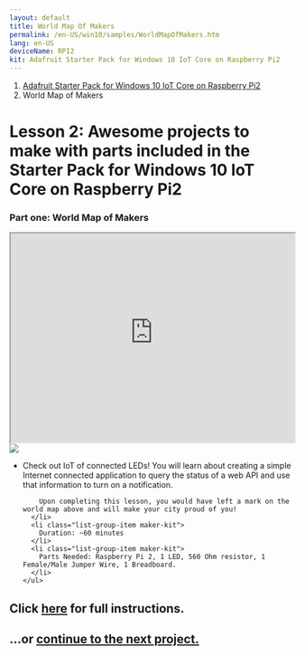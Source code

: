 ```yaml
---
layout: default
title: World Map Of Makers
permalink: /en-US/win10/samples/WorldMapOfMakers.htm
lang: en-US
deviceName: RPI2
kit: Adafruit Starter Pack for Windows 10 IoT Core on Raspberry Pi2
---
```


<ol class="breadcrumb">
  <li><a href="{{site.baseurl}}/{{page.lang}}/AdafruitMakerKit.htm">Adafruit Starter Pack for Windows 10 IoT Core on Raspberry Pi2</a></li>
  <li class="active">World Map of Makers</li>
</ol>

<h1 class="maker-kit"> Lesson 2: Awesome projects to make with parts included in the Starter Pack for Windows 10 IoT Core on Raspberry Pi2</h1>
<h3 class="maker-kit"> Part one: World Map of Makers</h3>


<iframe class="maker-kit" src="http://adafruitsample.azurewebsites.net/cardViewer?lesson=201" width="100%" height="370px"></iframe>


<div class="row">
  <div class="col-md-6 col-sm-12">
    <img class="maker-kit" src="{{site.baseurl}}/images/AdafruitMakerKitContents.jpeg">
  </div>
  <div class="col-md-6 col-sm-12">
    <ul class="list-group maker-kit">
      <li class="list-group-item maker-kit">
        Check out IoT of connected LEDs! You will learn about creating a simple Internet connected application to query the status of a web API and use that information to turn on a notification.

        Upon completing this lesson, you would have left a mark on the world map above and will make your city proud of you!
      </li>
      <li class="list-group-item maker-kit">
        Duration: ~60 minutes
      </li>
      <li class="list-group-item maker-kit">
        Parts Needed: Raspberry Pi 2, 1 LED, 560 Ohm resistor, 1 Female/Male Jumper Wire, 1 Breadboard.
      </li>
    </ul>
  </div>
</div>
<div class="row lineTop">
  <div class="col-md-6 col-sm-12">
    <h2 class="maker-kit">Click <a target="_blank" href="http://www.hackster.io/projects/12721?auth_token=b26be92d375bc16823077bd874693e9c">here</a> for full instructions.</h2>
  </div>
  <div class="col-md-6 col-sm-12 text-right">
    <h2 class="maker-kit">...or <a href="{{site.baseurl}}/{{page.lang}}/win10/samples/WeatherStation.htm"> continue to the next project.</a></h2>
  </div>
</div>

